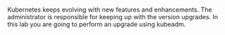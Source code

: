 <br>

Kubernetes keeps evolving with new features and enhancements. The administrator is responsible for keeping up with the version upgrades. In this lab you are going to perform an upgrade using kubeadm.
